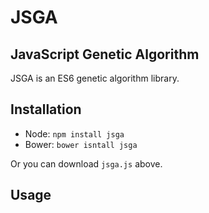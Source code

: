 # JSGA
## JavaScript Genetic Algorithm

JSGA is an ES6 genetic algorithm library.

## Installation

- Node: `npm install jsga`
- Bower: `bower isntall jsga`

Or you can download `jsga.js` above.

## Usage

